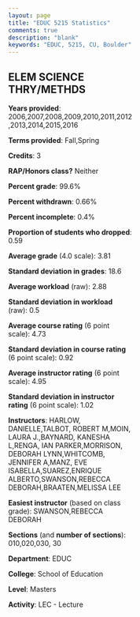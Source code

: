 ```yaml
---
layout: page
title: "EDUC 5215 Statistics"
comments: true
description: "blank"
keywords: "EDUC, 5215, CU, Boulder"
--- 
```

<head>
<script src="https://ajax.googleapis.com/ajax/libs/jquery/2.1.3/jquery.min.js"></script>
<script src="https://dl.dropboxusercontent.com/s/pc42nxpaw1ea4o9/highcharts.js?dl=0"></script>
<!-- <script src="../assets/js/highcharts.js"></script> -->
<style type="text/css">@font-face {
	font-family: "Bebas Neue";
	src: url(https://www.filehosting.org/file/details/544349/BebasNeue%20Regular.otf) format("opentype");
	}
	h1.Bebas { 
		font-family: "Bebas Neue", Verdana, Tahoma;
	}
</style>
</head>
<body>
	<div id="container" style="float: right; width: 45%; height: 88%; margin-left: 2.5%; margin-right: 2.5%;"></div>
	<script language="JavaScript">
		$(document).ready(function() {
		var chart = {type: 'column'};
		var title = {text: 'Grade Distribution'};
		var xAxis = {categories: ['A','B','C','D','F'],crosshair: true};
		var yAxis = {min: 0,title: {text: 'Percentage'}};
		var tooltip = {headerFormat: '<center><b><span style="font-size:20px">{point.key}</span></b></center>',
		               pointFormat: '<td style="padding:0"><b>{point.y:.1f}%</b></td>',
		               footerFormat: '</table>',shared: true,useHTML: true};
		var plotOptions = {column: {pointPadding: 0.0,borderWidth: 0}};  
		var credits = {enabled: false};var series= [{name: 'Percent',data: [86.5,12.46,0.74,0.15,0.15,]}];
		var json = {};
		json.chart = chart;
		json.title = title;
		json.tooltip = tooltip;
		json.xAxis = xAxis;
		json.yAxis = yAxis;  
		json.series = series;
		json.plotOptions = plotOptions;  
		json.credits = credits;
		$('#container').highcharts(json);
	});
	</script>
</body>
			   
## ELEM SCIENCE THRY/METHDS

**Years provided**: 2006,2007,2008,2009,2010,2011,2012,2013,2014,2015,2016

**Terms provided**: Fall,Spring

**Credits**: 3

**RAP/Honors class?** Neither

**Percent grade**: 99.6%

**Percent withdrawn**: 0.66%

**Percent incomplete**: 0.4%

**Proportion of students who dropped**: 0.59

**Average grade** (4.0 scale): 3.81

**Standard deviation in grades**: 18.6

**Average workload** (raw): 2.88

**Standard deviation in workload** (raw): 0.5

**Average course rating** (6 point scale): 4.73

**Standard deviation in course rating** (6 point scale): 0.92

**Average instructor rating** (6 point scale): 4.95

**Standard deviation in instructor rating** (6 point scale): 1.02

**Instructors**: HARLOW, DANIELLE,TALBOT, ROBERT M,MOIN, LAURA J.,BAYNARD, KANESHA L,RENGA, IAN PARKER,MORRISON, DEBORAH LYNN,WHITCOMB, JENNIFER A,MANZ, EVE ISABELLA,SUAREZ,ENRIQUE ALBERTO,SWANSON,REBECCA DEBORAH,BRAATEN,MELISSA LEE

**Easiest instructor** (based on class grade): SWANSON,REBECCA DEBORAH

**Sections** (and **number of sections**): 010,020,030, 30

**Department**: EDUC

**College**: School of Education

**Level**: Masters

**Activity**: LEC - Lecture